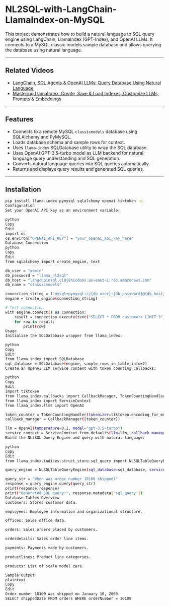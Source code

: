 # NL2SQL-with-LangChain-LlamaIndex-on-MySQL
This project demonstrates how to build a natural language to SQL query engine using LangChain, LlamaIndex (GPT-Index), and OpenAI LLMs. It connects to a MySQL classic models sample database and allows querying the database using natural language.

---

## Related Videos
- [LangChain, SQL Agents & OpenAI LLMs: Query Database Using Natural Language](https://youtu.be/VG9KYCS0-8E?si=EAqu-9DS6QX9eitR)
- [Mastering LlamaIndex: Create, Save & Load Indexes, Customize LLMs, Prompts & Embeddings](https://youtu.be/XGBQ_f-Yy48?si=ZWs0meSlQpLPcCE0)

---

## Features
- Connects to a remote MySQL `classicmodels` database using SQLAlchemy and PyMySQL.
- Loads database schema and sample rows for context.
- Uses `llama-index` SQLDatabase utility to wrap the SQL database.
- Uses OpenAI GPT-3.5-turbo model as LLM backend for natural language query understanding and SQL generation.
- Converts natural language queries into SQL queries automatically.
- Returns and displays query results and generated SQL queries.

---

## Installation

```bash
pip install llama-index pymysql sqlalchemy openai tiktoken -q
Configuration
Set your OpenAI API key as an environment variable:

python
Copy
Edit
import os
os.environ["OPENAI_API_KEY"] = "your_openai_api_key_here"
Database Connection
python
Copy
Edit
from sqlalchemy import create_engine, text

db_user = "admin"
db_password = "llama_nl2sql"
db_host = "langchainsql.cl0j8hicdoox.us-east-1.rds.amazonaws.com"
db_name = "classicmodels"

connection_string = f"mysql+pymysql://{db_user}:{db_password}@{db_host}/{db_name}"
engine = create_engine(connection_string)

# Test connection
with engine.connect() as connection:
    result = connection.execute(text("SELECT * FROM customers LIMIT 3"))
    for row in result:
        print(row)
Usage
Initialize the SQLDatabase wrapper from llama_index:

python
Copy
Edit
from llama_index import SQLDatabase
sql_database = SQLDatabase(engine, sample_rows_in_table_info=2)
Create an OpenAI LLM service context with token counting callbacks:

python
Copy
Edit
import tiktoken
from llama_index.callbacks import CallbackManager, TokenCountingHandler
from llama_index import ServiceContext
from llama_index.llms import OpenAI

token_counter = TokenCountingHandler(tokenizer=tiktoken.encoding_for_model("gpt-3.5-turbo").encode)
callback_manager = CallbackManager([token_counter])

llm = OpenAI(temperature=0.1, model="gpt-3.5-turbo")
service_context = ServiceContext.from_defaults(llm=llm, callback_manager=callback_manager)
Build the NL2SQL Query Engine and query with natural language:

python
Copy
Edit
from llama_index.indices.struct_store.sql_query import NLSQLTableQueryEngine

query_engine = NLSQLTableQueryEngine(sql_database=sql_database, service_context=service_context)

query_str = "When was order number 10100 shipped?"
response = query_engine.query(query_str)
print(response.response)
print("Generated SQL query:", response.metadata['sql_query'])
Database Tables Overview
customers: Stores customer data.

employees: Employee information and organizational structure.

offices: Sales office data.

orders: Sales orders placed by customers.

orderdetails: Sales order line items.

payments: Payments made by customers.

productlines: Product line categories.

products: List of scale model cars.

Sample Output
plaintext
Copy
Edit
Order number 10100 was shipped on January 10, 2003.
SELECT shippedDate FROM orders WHERE orderNumber = 10100
